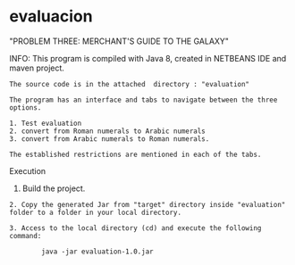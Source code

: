 # evaluacion
"PROBLEM THREE: MERCHANT'S GUIDE TO THE GALAXY"


INFO:
	This program is compiled with Java 8, created in NETBEANS IDE and maven project.


	The source code is in the attached  directory : "evaluation"

	The program has an interface and tabs to navigate between the three options.

	1. Test evaluation
	2. convert from Roman numerals to Arabic numerals
	3. convert from Arabic numerals to Roman numerals.

	The established restrictions are mentioned in each of the tabs.

Execution

  1. Build the project.
 
	2. Copy the generated Jar from "target" directory inside "evaluation" folder to a folder in your local directory.

	3. Access to the local directory (cd) and execute the following command:

			java -jar evaluation-1.0.jar
